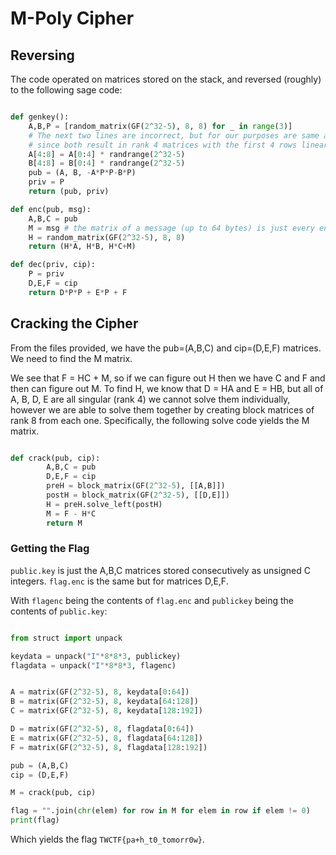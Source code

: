 # M-Poly Cipher

## Reversing

The code operated on matrices stored on the stack, and reversed (roughly) to the following sage code:

```python

def genkey():
    A,B,P = [random_matrix(GF(2^32-5), 8, 8) for _ in range(3)]
    # The next two lines are incorrect, but for our purposes are same as the actual executable
    # since both result in rank 4 matrices with the first 4 rows linearly independent.
    A[4:8] = A[0:4] * randrange(2^32-5)
    B[4:8] = B[0:4] * randrange(2^32-5)
    pub = (A, B, -A*P*P-B*P)
    priv = P
    return (pub, priv)

def enc(pub, msg):
    A,B,C = pub
    M = msg # the matrix of a message (up to 64 bytes) is just every entry is 1 byte of the message
    H = random_matrix(GF(2^32-5), 8, 8)
    return (H*A, H*B, H*C+M)

def dec(priv, cip):
    P = priv
    D,E,F = cip
    return D*P*P + E*P + F

```

## Cracking the Cipher

From the files provided, we have the pub=(A,B,C) and cip=(D,E,F) matrices.  We need to find the M matrix.

We see that F = HC + M, so if we can figure out H then we have C and F and then can figure out M.  To find H,
we know that D = HA and E = HB, but all of A, B, D, E are all singular (rank 4) we cannot solve them individually,
however we are able to solve them together by creating block matrices of rank 8 from each one.  Specifically, the
following solve code yields the M matrix.

```python

def crack(pub, cip):
        A,B,C = pub
        D,E,F = cip
        preH = block_matrix(GF(2^32-5), [[A,B]])
        postH = block_matrix(GF(2^32-5), [[D,E]])
        H = preH.solve_left(postH)
        M = F - H*C
        return M

```

### Getting the Flag

`public.key` is just the A,B,C matrices stored consecutively as unsigned C integers. `flag.enc` is the same but for matrices D,E,F.

With `flagenc` being the contents of `flag.enc` and `publickey` being the contents of `public.key`:


```python

from struct import unpack

keydata = unpack("I"*8*8*3, publickey)
flagdata = unpack("I"*8*8*3, flagenc)


A = matrix(GF(2^32-5), 8, keydata[0:64])
B = matrix(GF(2^32-5), 8, keydata[64:128])
C = matrix(GF(2^32-5), 8, keydata[128:192])

D = matrix(GF(2^32-5), 8, flagdata[0:64])
E = matrix(GF(2^32-5), 8, flagdata[64:128])
F = matrix(GF(2^32-5), 8, flagdata[128:192])

pub = (A,B,C)
cip = (D,E,F)

M = crack(pub, cip)

flag = "".join(chr(elem) for row in M for elem in row if elem != 0)
print(flag)
```

Which yields the flag `TWCTF{pa+h_t0_tomorr0w}`.